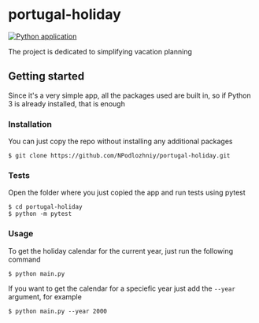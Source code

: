 # portugal-holiday

[![Python application](https://github.com/NPodlozhniy/portugal-holiday/actions/workflows/python-app.yml/badge.svg?branch=master)](https://github.com/NPodlozhniy/portugal-holiday/actions/workflows/python-app.yml)

The project is dedicated to simplifying vacation planning

## Getting started

Since it's a very simple app, all the packages used are built in, so if Python 3 is already installed, that is enough

### Installation

You can just copy the repo without installing any additional packages

```
$ git clone https://github.com/NPodlozhniy/portugal-holiday.git
```

### Tests

Open the folder where you just copied the app and run tests using pytest

```
$ cd portugal-holiday
$ python -m pytest
```

### Usage

To get the holiday calendar for the current year, just run the following command
```
$ python main.py
```
If you want to get the calendar for a speciefic year just add the `--year` argument, for example
```
$ python main.py --year 2000
```
